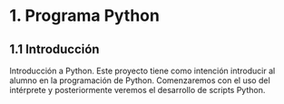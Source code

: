 # 1. Programa Python
## 1.1 Introducción
Introducción a Python. Este proyecto tiene como intención introducir al alumno en la programación de Python. Comenzaremos con el uso del intérprete y posteriormente veremos el desarrollo de scripts Python.
